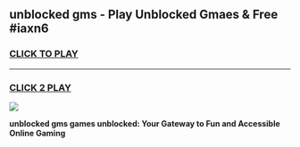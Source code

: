 
## unblocked gms - Play Unblocked Gmaes & Free #iaxn6
<h3>
<a href="https://news.freeplayer.one?title=unblocked_gms&ref=24F">CLICK TO PLAY</a></h3>
<hr>

<h3>
<a href="https://news.freeplayer.one?title=unblocked_gms&ref=24F">CLICK 2 PLAY</a>
  
</h3>

<a href="https://news.freeplayer.one?title=unblocked_gms&ref=24F/"><img src="https://clearcache.store/games.png"></a>


**unblocked gms games unblocked: Your Gateway to Fun and Accessible Online Gaming**
